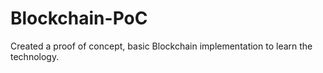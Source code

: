 # Blockchain-PoC

Created a proof of concept, basic Blockchain implementation to learn the technology.
